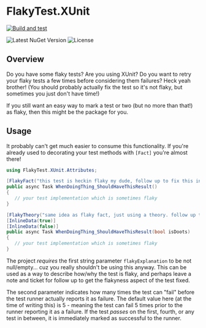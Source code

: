 # FlakyTest.XUnit

[![Build and test](https://github.com/Kritner-Blogs/FlakyTest.XUnit/actions/workflows/ci.yml/badge.svg?branch=main)](https://github.com/Kritner-Blogs/FlakyTest.XUnit/actions/workflows/ci.yml) 

![Latest NuGet Version](https://img.shields.io/nuget/v/FlakyTest.XUnit) 
![License](https://img.shields.io/github/license/Kritner-Blogs/FlakyTest.XUnit)

## Overview

Do you have some flaky tests? Are you using XUnit? Do you want to retry your flaky tests a few times before considering them failures? Heck yeah brother! (You should probably actually fix the test so it's not flaky, but sometimes you just don't have time!)

If you still want an easy way to mark a test or two (but no more than that!) as flaky, then this might be the package for you.

## Usage

It probably can't get much easier to consume this functionality.  If you're already used to decorating your test methods with `[Fact]` you're almost there!

```cs
using FlakyTest.XUnit.Attributes;

[FlakyFact("this test is heckin flaky my dude, follow up to fix this in JIRA-1234", 42)]
public async Task WhenDoingThing_ShouldHaveThisResult()
{
   // your test implementation which is sometimes flaky
}

[FlakyTheory("same idea as flaky fact, just using a theory. follow up to fix this in JIRA-1234", 42)]
[InlineData(true)]
[InlineData(false)]
public async Task WhenDoingThing_ShouldHaveThisResult(bool isDoots)
{
   // your test implementation which is sometimes flaky
}
```

The project *requires* the first string parameter `flakyExplanation` to be not null/empty... cuz you really shouldn't be using this anyway.  This can be used as a way to describe how/why the test is flaky, and perhaps leave a note and ticket for follow up to get the flakyness aspect of the test fixed.

The second parameter indicates how many times the test can "fail" before the test runner actually reports it as failure.  The default value here (at the time of writing this) is 5 - meaning the test can fail 5 times prior to the runner reporting it as a failure.  If the test *passes* on the first, fourth, or any test in between, it is immediately marked as successful to the runner.
